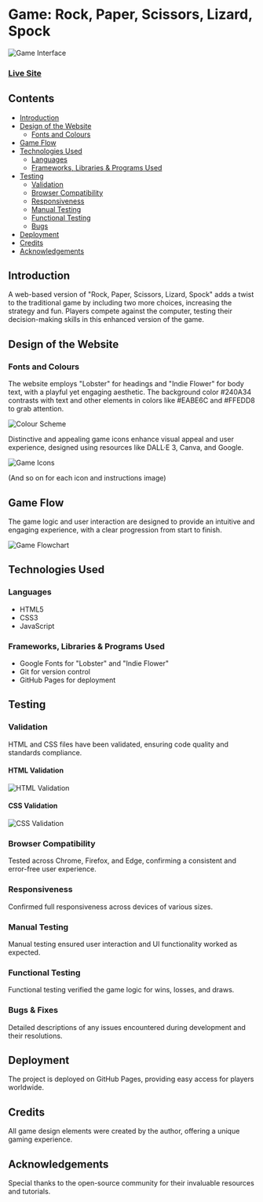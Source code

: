 # Game: Rock, Paper, Scissors, Lizard, Spock

![Game Interface](https://github.com/BadrAlioui/rockPaperScissorLizardSpok/assets/96729182/b22bfaf6-5cad-4526-85e5-24308610bd17)

### [Live Site](https://badraliouui.github.io/rockPaperScissorLizardSpok/)

## Contents

- [Introduction](#introduction)
- [Design of the Website](#design)
  - [Fonts and Colours](#fonts)
- [Game Flow](#flow)
- [Technologies Used](#technologies)
  - [Languages](#languages)
  - [Frameworks, Libraries & Programs Used](#frameworks)
- [Testing](#testing)
  - [Validation](#validation)
  - [Browser Compatibility](#browser)
  - [Responsiveness](#responsiveness)
  - [Manual Testing](#manual_testing)
  - [Functional Testing](#functional_testing)
  - [Bugs](#bugs)
- [Deployment](#deployment)
- [Credits](#credits)
- [Acknowledgements](#acknowledgements)

## Introduction

A web-based version of "Rock, Paper, Scissors, Lizard, Spock" adds a twist to the traditional game by including two more choices, increasing the strategy and fun. Players compete against the computer, testing their decision-making skills in this enhanced version of the game.

## Design of the Website

### Fonts and Colours

The website employs "Lobster" for headings and "Indie Flower" for body text, with a playful yet engaging aesthetic. The background color #240A34 contrasts with text and other elements in colors like #EABE6C and #FFEDD8 to grab attention.

![Colour Scheme](https://github.com/BadrAlioui/rockPaperScissorLizardSpok/assets/96729182/fec7bba4-c63c-4187-a332-8b047a9fb3b5)

Distinctive and appealing game icons enhance visual appeal and user experience, designed using resources like DALL·E 3, Canva, and Google.

![Game Icons](https://github.com/BadrAlioui/rockPaperScissorLizardSpok/assets/96729182/fc81ad50-8a96-4632-9f9d-a3f572c782fb)

(And so on for each icon and instructions image)

## Game Flow

The game logic and user interaction are designed to provide an intuitive and engaging experience, with a clear progression from start to finish.

![Game Flowchart](https://github.com/BadrAlioui/rockPaperScissorLizardSpok/documentation/flowchart.png)

## Technologies Used

### Languages

- HTML5
- CSS3
- JavaScript

### Frameworks, Libraries & Programs Used

- Google Fonts for "Lobster" and "Indie Flower"
- Git for version control
- GitHub Pages for deployment

## Testing

### Validation

HTML and CSS files have been validated, ensuring code quality and standards compliance.

#### HTML Validation

![HTML Validation](https://github.com/BadrAlioui/rockPaperScissorLizardSpok/documentation/validatorHtml.PNG)

#### CSS Validation

![CSS Validation](https://github.com/BadrAlioui/rockPaperScissorLizardSpok/documentation/validatorCSS.PNG)

### Browser Compatibility

Tested across Chrome, Firefox, and Edge, confirming a consistent and error-free user experience.

### Responsiveness

Confirmed full responsiveness across devices of various sizes.

### Manual Testing

Manual testing ensured user interaction and UI functionality worked as expected.

### Functional Testing

Functional testing verified the game logic for wins, losses, and draws.

### Bugs & Fixes

Detailed descriptions of any issues encountered during development and their resolutions.

## Deployment

The project is deployed on GitHub Pages, providing easy access for players worldwide.

## Credits

All game design elements were created by the author, offering a unique gaming experience.

## Acknowledgements

Special thanks to the open-source community for their invaluable resources and tutorials.
